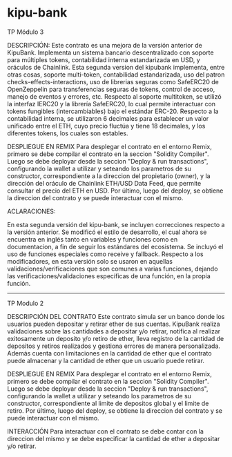 # kipu-bank
TP Módulo 3

DESCRIPCIÓN:
Este contrato es una mejora de la versión anterior de KipuBank. Implementa un sistema bancario descentralizado con soporte para múltiples tokens, contabilidad interna estandarizada en USD, y oráculos de Chainlink. Esta segunda version del kipubank implementa, entre otras cosas, soporte multi-token, contabilidad estandarizada, uso del patron checks-effects-interactions, uso de librerias seguras como SafeERC20 de OpenZeppelin para transferencias seguras de tokens, control de acceso, manejo de eventos y errores, etc. Respecto al soporte multitoken, se utilizó la interfaz IERC20 y la librería SafeERC20, lo cual permite interactuar con tokens fungibles (intercambiables) bajo el estándar ERC-20. Respecto a la contabilidad interna, se utilizaron 6 decimales para establecer un valor unificado entre el ETH, cuyo precio fluctúa y tiene 18 decimales, y los diferentes tokens, los cuales son estables. 

DESPLIEGUE EN REMIX
Para desplegar el contrato en el entorno Remix, primero se debe compilar el contrato en la seccion "Solidity Compiler". Luego se debe deployar desde la seccion "Deploy & run transactions", configurando la wallet a utilizar y seteando los parametros de su constructor, correspondiente a la direccion del propietario (owner), y la dirección del oráculo de Chainlink ETH/USD Data Feed, que permite consultar el precio del ETH en USD. Por último, luego del deploy, se obtiene la direccion del contrato y se puede interactuar con el mismo.

ACLARACIONES:

En esta segunda versión del kipu-bank, se incluyen correcciones respecto a la versión anterior. Se modificó el estilo de desarrollo, el cual ahora se encuentra en inglés tanto en variables y funciones como en documentacion, a fin de seguir los estándares del ecosistema. Se incluyó el uso de funciones especiales como receive y fallback. Respecto a los modificadores, en esta versión solo se usaron en aquellas validaciones/verificaciones que son comunes a varias funciones, dejando las verificaciones/validaciones específicas de una función, en la propia función.

------------------------------------------------------------------------------------------------------------------------------------------------------------------------------
TP Modulo 2

DESCRIPCIÓN DEL CONTRATO
Este contrato simula ser un banco donde los usuarios pueden depositar y retirar ether de sus cuentas. KipuBank realiza validaciones sobre las cantidades a depositar y/o retirar, notifica al realizar exitosamente un deposito y/o retiro de ether, lleva registro de la cantidad de depositos y retiros realizados y gestiona errores de manera personalizada. Además cuenta con limitaciones en la cantidad de ether que el contrato puede almacenar y la cantidad de ether que un usuario puede retirar.

DESPLIEGUE EN REMIX
Para desplegar el contrato en el entorno Remix, primero se debe compilar el contrato en la seccion "Solidity Compiler". Luego se debe deployar desde la seccion "Deploy & run transactions", configurando la wallet a utilizar y seteando los parametros de su constructor, correspondiente al limite de depositos global y el limite de retiro. Por último, luego del deploy, se obtiene la direccion del contrato y se puede interactuar con el mismo.

INTERACCIÓN
Para interactuar con el contrato se debe contar con la direccion del mismo y se debe especificar la cantidad de ether a depositar y/o retirar.
